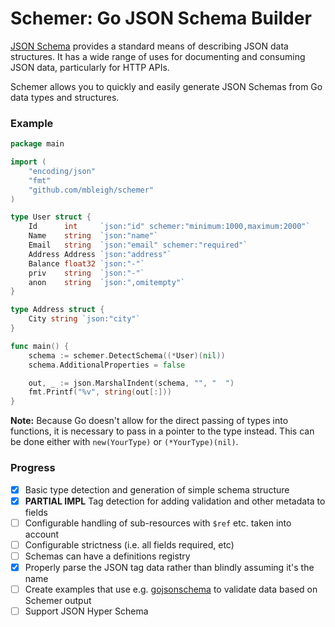 # Schemer: Go JSON Schema Builder

[JSON Schema](http://json-schema.org/) provides a standard means of describing
JSON data structures. It has a wide range of uses for documenting and consuming
JSON data, particularly for HTTP APIs.

Schemer allows you to quickly and easily generate JSON Schemas from Go data types
and structures.

### Example

```go
package main

import (
	"encoding/json"
	"fmt"
	"github.com/mbleigh/schemer"
)

type User struct {
	Id      int     `json:"id" schemer:"minimum:1000,maximum:2000"`
	Name    string  `json:"name"`
	Email   string  `json:"email" schemer:"required"`
	Address Address `json:"address"`
	Balance float32 `json:"-"`
	priv    string  `json:"-"`
	anon    string  `json:",omitempty"`
}

type Address struct {
	City string `json:"city"`
}

func main() {
	schema := schemer.DetectSchema((*User)(nil))
	schema.AdditionalProperties = false

	out, _ := json.MarshalIndent(schema, "", "  ")
	fmt.Printf("%v", string(out[:]))
}
```

**Note:** Because Go doesn't allow for the direct passing of types into functions,
it is necessary to pass in a pointer to the type instead. This can be done either
with `new(YourType)` or `(*YourType)(nil)`.

### Progress

- [x] Basic type detection and generation of simple schema structure
- [x] **PARTIAL IMPL** Tag detection for adding validation and other metadata to fields
- [ ] Configurable handling of sub-resources with `$ref` etc. taken into account
- [ ] Configurable strictness (i.e. all fields required, etc)
- [ ] Schemas can have a definitions registry
- [x] Properly parse the JSON tag data rather than blindly assuming it's the name
- [ ] Create examples that use e.g. [gojsonschema](https://github.com/xeipuuv/gojsonschema) to validate data based on Schemer output
- [ ] Support JSON Hyper Schema